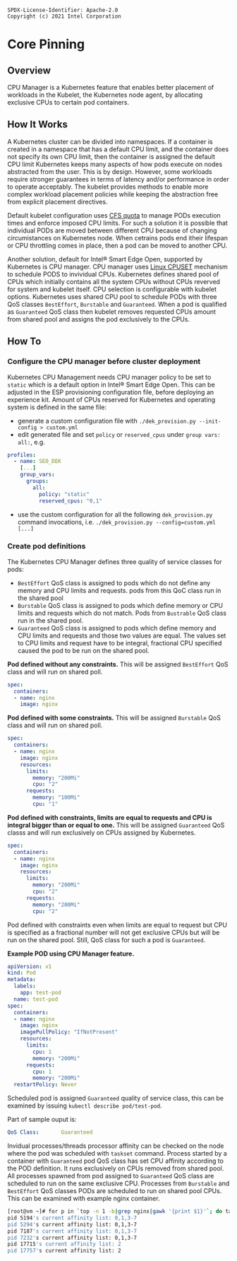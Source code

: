 ```text
SPDX-License-Identifier: Apache-2.0
Copyright (c) 2021 Intel Corporation
```

# Core Pinning

## Overview

CPU Manager is a Kubernetes feature that enables better placement of workloads in the Kubelet, the Kubernetes node agent, by allocating exclusive CPUs to certain pod containers.

## How It Works

A Kubernetes cluster can be divided into namespaces. If a container is created in a namespace that has a default CPU limit, and the container does not specify its own CPU limit, then the container is assigned the default CPU limit
Kubernetes keeps many aspects of how pods execute on nodes abstracted from the user. This is by design. However, some workloads require stronger guarantees in terms of latency and/or performance in order to operate acceptably. The kubelet provides methods to enable more complex workload placement policies while keeping the abstraction free from explicit placement directives.

Default kubelet configuration uses [CFS quota](https://en.wikipedia.org/wiki/Completely_Fair_Scheduler) to manage PODs execution times and enforce imposed CPU limits. For such a solution it is possible that individual PODs are moved between different CPU because of changing circumistances on Kubernetes node. When cetrains pods end itheir lifespan or CPU throttling comes in place, then a pod can be moved to another CPU.

Another solution, default for Intel® Smart Edge Open, supported by Kubernetes is CPU manager. CPU manager uses [Linux CPUSET](https://www.kernel.org/doc/Documentation/cgroup-v1/cpusets.txt) mechanism to schedule PODS to invividual CPUs. Kubernetes defines shared pool of CPUs which initially contains all the system CPUs without CPUs reverved for system and kubelet itself. CPU selection is configurable with kubelet options. Kubernetes uses shared CPU pool to schedule PODs with three QoS classes `BestEffort`, `Burstable` and `Guaranteed`.
When a pod is qualified as `Guaranteed` QoS class then kubelet removes requested CPUs amount from shared pool and assigns the pod exclusively to the CPUs.

## How To

### Configure the CPU manager before cluster deployment

Kubernetes CPU Management needs CPU manager policy to be set to `static` which is a default option in Intel® Smart Edge Open. This can be adjusted in the ESP provisioning configuration file, before deploying an experience kit. Amount of CPUs reserved for Kubernetes and operating system is defined in the same file:

- generate a custom configuration file with `./dek_provision.py --init-config > custom.yml`
- edit generated file and set `policy` or `reserved_cpus` under `group vars: all:`, e.g.

```yaml
profiles:
  - name: SEO_DEK
    [...]
    group_vars:
      groups:
        all:
          policy: "static"
          reserved_cpus: "0,1"
```
- use the custom configuration for all the following `dek_provision.py` command invocations, i.e. `./dek_provision.py --config=custom.yml [...]`

### Create pod definitions

The Kubernetes CPU Manager defines three quality of service classes for pods:
- `BestEffort` QoS class is assigned to pods which do not define any memory and CPU limits and requests. pods from this QoC class run in the shared pool
- `Burstable` QoS class is assigned to pods which define memory or CPU limits and requests which do not match. Pods from `Bustrable` QoS class run in the shared pool.
- `Guaranteed` QoS class is assigned to pods which define memory and CPU limits and requests and those two values are equal. The values set to CPU limits and request have to be integral, fractional CPU specified caused the pod to be run on the shared pool.
  
**Pod defined without any constraints.** This will be assigned `BestEffort` QoS class and will run on shared poll.

```yaml
spec:
  containers:
  - name: nginx
    image: nginx
```

**Pod defined with some constraints.** This will be assigned `Burstable` QoS class and will run on shared poll.

```yaml
spec:
  containers:
  - name: nginx
    image: nginx
    resources:
      limits:
        memory: "200Mi"
        cpu: "2"
      requests:
        memory: "100Mi"
        cpu: "1"
```

**Pod defined with constraints, limits are equal to requests and CPU is integral bigger than or equal to one.** This will be assigned `Guaranteed` QoS classs and will run exclusively on CPUs assigned by Kubernetes.

```yaml
spec:
  containers:
  - name: nginx
    image: nginx
    resources:
      limits:
        memory: "200Mi"
        cpu: "2"
      requests:
        memory: "200Mi"
        cpu: "2"
```

Pod defined with constraints even when limits are equal to request but CPU is specified as a fractional number will not get exclusive CPUs but will be run on the shared pool. Still, QoS class for such a pod is `Guaranteed`.

**Example POD using CPU Manager feature.**

```yaml
apiVersion: v1
kind: Pod
metadata:
  labels:
    app: test-pod
  name: test-pod
spec:
  containers:
  - name: nginx
    image: nginx
    imagePullPolicy: "IfNotPresent"
    resources:
      limits:
        cpu: 1
        memory: "200Mi"
      requests:
        cpu: 1
        memory: "200Mi"
  restartPolicy: Never
  ```

Scheduled pod is assigned `Guaranteed` quality of service class, this can be examined by issuing `kubectl describe pod/test-pod`.

Part of sample ouput is:

```yaml
QoS Class:       Guaranteed
```

Invidual processes/threads processor affinity can be checked on the node where the pod was scheduled with `taskset` command.
Process started by a container with `Guaranteed` pod QoS class has set CPU affinity according to the POD definition. It runs exclusively on CPUs removed from shared pool. All processes spawned from pod assigned to `Guaranteed`  QoS class are scheduled to run on the same exclusive CPU. Processes from `Burstable` and `BestEffort` QoS classes PODs are scheduled to run on shared pool CPUs. This can be examined with example nginx container.

```bash
[root@vm ~]# for p in `top -n 1 -b|grep nginx|gawk '{print $1}'`; do taskset -c -p $p; done
pid 5194's current affinity list: 0,1,3-7
pid 5294's current affinity list: 0,1,3-7
pid 7187's current affinity list: 0,1,3-7
pid 7232's current affinity list: 0,1,3-7
pid 17715's current affinity list: 2
pid 17757's current affinity list: 2
```
